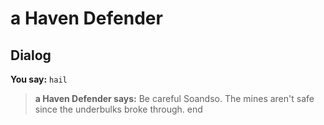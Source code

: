 # a Haven Defender


## Dialog

**You say:** `hail`



>**a Haven Defender says:** Be careful Soandso.  The mines aren't safe since the underbulks broke through.
end
